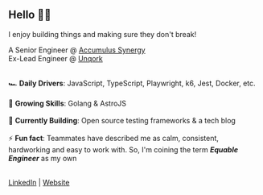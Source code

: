 ## Hello 👋🏻

I enjoy building things and making sure they don't break! </br>

A Senior Engineer @ [Accumulus Synergy](https://www.accumulus.org/) </br>
Ex-Lead Engineer @ [Unqork](https://unqork.com/)</br></br>


🏎️ **Daily Drivers**: JavaScript, TypeScript, Playwright, k6, Jest, Docker, etc. </br></br>
🌱 **Growing Skills**: Golang & AstroJS </br></br>
🔨 **Currently Building**: Open source testing frameworks & a tech blog </br></br>
⚡️ **Fun fact**: Teammates have described me as calm, consistent, hardworking and easy to work with. So, I'm coining the term _**Equable Engineer**_ as my own </br></br>

[LinkedIn](https://www.linkedin.com/in/nick-vuono/)  |  [Website](https://www.nickvuono.me/)

<!--
**nicholasvuono/nicholasvuono** is a ✨ _special_ ✨ repository because its `README.md` (this file) appears on your GitHub profile.

Here are some ideas to get you started:

- 🔭 I’m currently working on ...
- 🌱 I’m currently learning ...
- 👯 I’m looking to collaborate on ...
- 🤔 I’m looking for help with ...
- 💬 Ask me about ...
- 📫 How to reach me: ...
- 😄 Pronouns: ...
- ⚡ Fun fact: ...
-->
